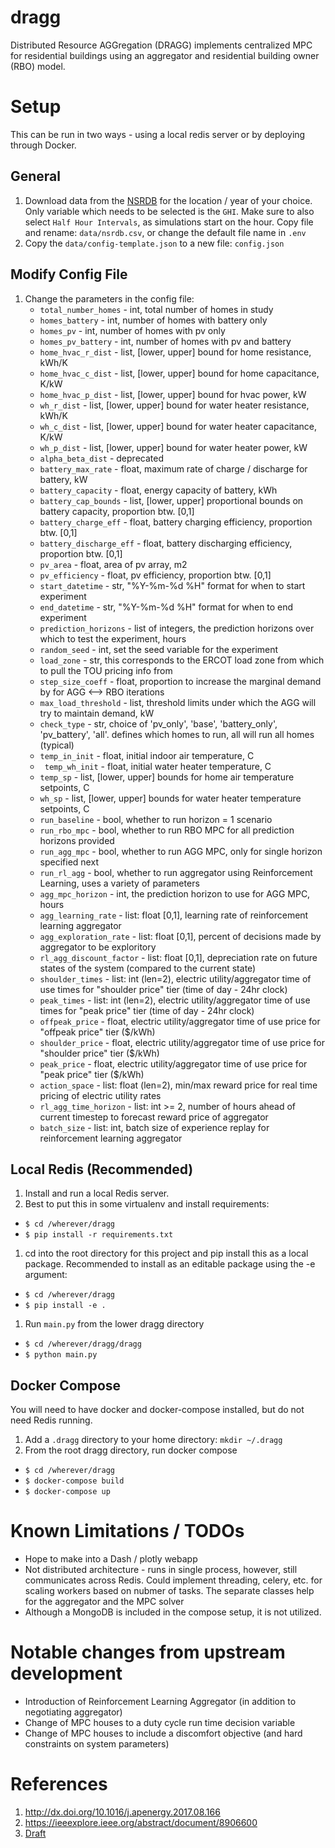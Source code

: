 # dragg
Distributed Resource AGGregation (DRAGG) implements centralized MPC for residential buildings using an aggregator and residential building owner (RBO) model.

# Setup
This can be run in two ways - using a local redis server or by deploying through Docker.

## General
1. Download data from the [NSRDB](https://maps.nrel.gov/nsrdb-viewer) for the location / year of your choice.  Only variable which needs to be selected is the `GHI`.  Make sure to also select `Half Hour Intervals`, as simulations start on the hour. Copy file and rename: `data/nsrdb.csv`, or change the default file name in `.env`
1. Copy the `data/config-template.json` to a new file: `config.json`

## Modify Config File
1. Change the parameters in the config file:
    - `total_number_homes` - int, total number of homes in study
    - `homes_battery` - int, number of homes with battery only
    - `homes_pv` - int, number of homes with pv only
    - `homes_pv_battery` - int, number of homes with pv and battery
    - `home_hvac_r_dist` - list, [lower, upper] bound for home resistance, kWh/K
    - `home_hvac_c_dist` - list, [lower, upper] bound for home capacitance, K/kW
    - `home_hvac_p_dist` - list, [lower, upper] bound for hvac power, kW
    - `wh_r_dist` - list, [lower, upper] bound for water heater resistance, kWh/K
    - `wh_c_dist` - list, [lower, upper] bound for water heater capacitance, K/kW
    - `wh_p_dist` - list, [lower, upper] bound for water heater power, kW
    - `alpha_beta_dist` - deprecated
    - `battery_max_rate` - float, maximum rate of charge / discharge for battery, kW
    - `battery_capacity` - float, energy capacity of battery, kWh
    - `battery_cap_bounds` - list, [lower, upper] proportional bounds on battery capacity, proportion btw. [0,1]
    - `battery_charge_eff` - float, battery charging efficiency, proportion btw. [0,1]
    - `battery_discharge_eff` - float, battery discharging efficiency, proportion btw. [0,1]
    - `pv_area` - float, area of pv array, m2
    - `pv_efficiency` - float, pv efficiency, proportion btw. [0,1]
    - `start_datetime` - str, "%Y-%m-%d %H" format for when to start experiment
    - `end_datetime` - str, "%Y-%m-%d %H" format for when to end experiment
    - `prediction_horizons` - list of integers, the prediction horizons over which to test the experiment, hours
    - `random_seed` - int, set the seed variable for the experiment
    - `load_zone` - str, this corresponds to the ERCOT load zone from which to pull the TOU pricing info from
    - `step_size_coeff` - float, proportion to increase the marginal demand by for AGG <--> RBO iterations
    - `max_load_threshold` - list, threshold limits under which the AGG will try to maintain demand, kW
    - `check_type` - str, choice of 'pv_only', 'base', 'battery_only', 'pv_battery', 'all'. defines which homes to run, all will run all homes (typical)
    - `temp_in_init` - float, initial indoor air temperature, C
    - ` temp_wh_init` - float, initial water heater temperature, C
    - `temp_sp` - list, [lower, upper] bounds for home air temperature setpoints, C
    - `wh_sp` - list, [lower, upper] bounds for water heater temperature setpoints, C
    - `run_baseline` - bool, whether to run horizon = 1 scenario
    - `run_rbo_mpc` - bool, whether to run RBO MPC for all prediction horizons provided
    - `run_agg_mpc` - bool, whether to run AGG MPC, only for single horizon specified next
    - `run_rl_agg` - bool, whether to run aggregator using Reinforcement Learning, uses a variety of parameters
    - `agg_mpc_horizon` - int, the prediction horizon to use for AGG MPC, hours
    - `agg_learning_rate` - list: float [0,1], learning rate of reinforcement learning aggregator
    - `agg_exploration_rate` - list: float [0,1], percent of decisions made by aggregator to be exploritory
    - `rl_agg_discount_factor` - list: float [0,1], depreciation rate on future states of the system (compared to the current state)
    - `shoulder_times` - list: int (len=2), electric utility/aggregator time of use times for "shoulder price" tier (time of day - 24hr clock)
    - `peak_times` - list: int (len=2), electric utility/aggregator time of use times for "peak price" tier (time of day - 24hr clock)
    - `offpeak_price` - float, electric utility/aggregator time of use price for "offpeak price" tier ($/kWh)
    - `shoulder_price` - float, electric utility/aggregator time of use price for "shoulder price" tier ($/kWh)
    - `peak_price` - float, electric utility/aggregator time of use price for "peak price" tier ($/kWh)
    - `action_space` - list: float (len=2), min/max reward price for real time pricing of electric utility rates
    - `rl_agg_time_horizon` - list: int >= 2, number of hours ahead of current timestep to forecast reward price of aggregator
    - `batch_size` - list: int, batch size of experience replay for reinforcement learning aggregator


## Local Redis (Recommended)
1. Install and run a local Redis server.
1. Best to put this in some virtualenv and install requirements:
- `$ cd /wherever/dragg`
- `$ pip install -r requirements.txt`
1. cd into the root directory for this project and pip install this as a local package. Recommended to install as an editable package using the -e argument:
- `$ cd /wherever/dragg`
- `$ pip install -e .`

1. Run `main.py` from the lower dragg directory
- `$ cd /wherever/dragg/dragg`
- `$ python main.py`

## Docker Compose
You will need to have docker and docker-compose installed, but do not need Redis running.
1. Add a `.dragg` directory to your home directory: `mkdir ~/.dragg`
1. From the root dragg directory, run docker compose
- `$ cd /wherever/dragg`
- `$ docker-compose build`
- `$ docker-compose up`

# Known Limitations / TODOs
- Hope to make into a Dash / plotly webapp
- Not distributed architecture - runs in single process, however, still communicates across Redis.  Could implement threading, celery, etc. for scaling workers based on nubmer of tasks. The separate classes help for the aggregator and the MPC solver
- Although a MongoDB is included in the compose setup, it is not utilized.

# Notable changes from upstream development
- Introduction of Reinforcement Learning Aggregator (in addition to negotiating aggregator)
- Change of MPC houses to a duty cycle run time decision variable
- Change of MPC houses to include a discomfort objective (and hard constraints on system parameters)

# References
1. http://dx.doi.org/10.1016/j.apenergy.2017.08.166
1. https://ieeexplore.ieee.org/abstract/document/8906600
1. [Draft](docs/Final%20Project-CDM-001-DRAFT.pdf)
